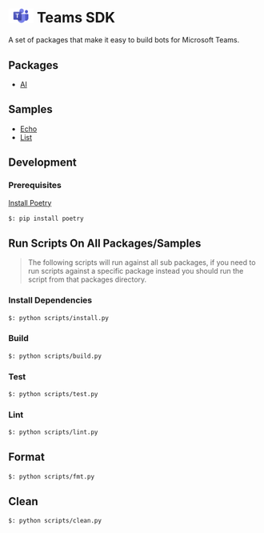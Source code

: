 # <img src="../assets/icon.png" height="10%" width="10%" /> Teams SDK

A set of packages that make it easy to build bots for Microsoft Teams.

## Packages

- [AI](./packages/ai/)

## Samples

- [Echo](./samples/echo/)
- [List](./samples/list/)

## Development

### Prerequisites

[Install Poetry](https://python-poetry.org/docs/)

```bash
$: pip install poetry
```

## Run Scripts On All Packages/Samples

> The following scripts will run against all sub packages, if you need to run scripts against
a specific package instead you should run the script from that packages directory.

### Install Dependencies

```bash
$: python scripts/install.py
```

### Build

```bash
$: python scripts/build.py
```

### Test

```bash
$: python scripts/test.py
```

### Lint

```bash
$: python scripts/lint.py
```

## Format

```bash
$: python scripts/fmt.py
```

## Clean

```bash
$: python scripts/clean.py
```
